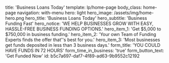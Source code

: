 title: 'Business Loans Today'
template: lp/home-page
body_class: home-page
navigation: with-menu
hero: light
hero_image: /assets/img/home-hero.png
hero_title: 'Business Loans Today'
hero_subtitle: 'Business Funding Fast'
hero_notice: 'WE HELP BUSINESSES GROW WITH EASY, HASSLE-FREE BUSINESS FUNDING OPTIONS.'
hero_item_1: 'Get $5,000 to $750,000 in business funding.'
hero_item_2: 'Your own Team of Funding Experts finds the offer that''s best for you.'
hero_item_3: 'Most businesses get funds deposited in less than 3 business days.'
form_title: 'YOU COULD HAVE FUNDS IN 72 HOURS'
form_time_in_business: 'true'
form_button_text: 'Get Funded Now'
id: b5c7a697-daf7-4f89-ad63-9b9552c12192
